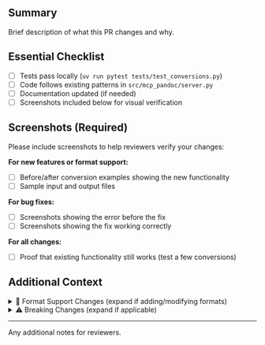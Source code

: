 ## Summary

Brief description of what this PR changes and why.

## Essential Checklist

- [ ] Tests pass locally (`uv run pytest tests/test_conversions.py`)
- [ ] Code follows existing patterns in `src/mcp_pandoc/server.py`
- [ ] Documentation updated (if needed)
- [ ] Screenshots included below for visual verification

## Screenshots (Required)

Please include screenshots to help reviewers verify your changes:

**For new features or format support:**
- [ ] Before/after conversion examples showing the new functionality
- [ ] Sample input and output files

**For bug fixes:**
- [ ] Screenshots showing the error before the fix
- [ ] Screenshots showing the fix working correctly

**For all changes:**
- [ ] Proof that existing functionality still works (test a few conversions)

<!-- Upload screenshots here or link to them -->

## Additional Context

<details>
<summary>🔄 Format Support Changes (expand if adding/modifying formats)</summary>

- [ ] New format added to `SUPPORTED_FORMATS` in server.py
- [ ] Bidirectional conversion testing included
- [ ] Test fixtures added to `tests/fixtures/`
- [ ] Conversion matrix in README.md updated
- [ ] CHEATSHEET.md examples added

</details>

<details>
<summary>⚠️ Breaking Changes (expand if applicable)</summary>

- [ ] Breaking changes clearly documented
- [ ] Migration guide provided (if needed)
- [ ] Version bump considerations noted

</details>

---

Any additional notes for reviewers.